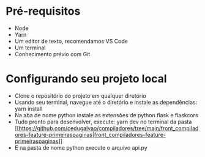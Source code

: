# Pré-requisitos
- Node
- Yarn
- Um editor de texto, recomendamos VS Code
- Um terminal
- Conhecimento prévio com Git

# Configurando seu projeto local
- Clone o repositório do projeto em qualquer diretório
- Usando seu terminal, navegue até o diretório e instale as dependências: yarn install
- Na aba de nome python instale as extensões de python flask e flaskcors
- Tudo pronto para desenvolver, execute: yarn dev no terminal da pasta [[https://github.com/cedugalvao/compiladores/tree/main/front_compiladores-feature-primeiraspaginas|front_compiladores-feature-primeiraspaginas]]
- E na pasta de nome python execute o arquivo api.py 
  
